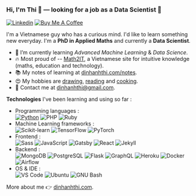 ### Hi, I'm Thi 👋 — looking for a job as a Data Scientist  🔭

[![Linkedin](https://img.shields.io/badge/-LinkedIn-blue?style=flat&logo=Linkedin&logoColor=white&link=https://www.linkedin.com/in/dinhanhthi/)](https://www.linkedin.com/in/dinhanhthi/)
[![Buy Me A Coffee](https://img.shields.io/badge/-Buy%20Me%20A%20Coffee-FF4646?style=flat&logo=buy-me-a-coffee&logoColor=ffffff&link=https://ko-fi.com/dinhanhthi)](https://ko-fi.com/dinhanhthi)

I'm a Vietnamese guy who has a curious mind. I'd like to learn something new everyday. I'm a **PhD in Applied Maths** and currently a **Data Scientist**.

- 🌱 I’m currently learning *Advanced Machine Learning* & *Data Science*.
- 🔥 Most proud of -- [Math2IT](http://math2it.com/), a Vietnamese site for intuitive knowledge (maths, education and technology).
- 📚 My notes of learning at [dinhanhthi.com/notes](http://dinhanhthi.com/notes).
- 😍 My hobbies are [drawing](https://photos.app.goo.gl/9OVEkdTjmtRPg7vC3), [reading](https://www.goodreads.com/user/show/19630622-thi-dinh) and [cooking](https://goo.gl/photos/yQXdQws1LLS16x5v5).
- 💌 Contact me at [dinhanhthi@gmail.com](mailto:dinhanhthi@gmail.com).

**Technologies** I've been learning and using so far :

- Programming languages : <br />
    [![Python](http://img.shields.io/badge/-Python-3776AB?style=flat-square&logo=python&logoColor=fff7a1&link=#)]()
    ![PHP](http://img.shields.io/badge/-PHP-777BB4?style=flat-square&logo=php&logoColor=ffffff)
    ![Ruby](http://img.shields.io/badge/-Ruby-CC342D?style=flat-square&logo=ruby&logoColor=ffe8e8)
- Machine Learning frameworks : <br />
    ![Scikit-learn](http://img.shields.io/badge/-Scikit%20Learn-F7931E?style=flat-square&logo=scikit-learn&logoColor=fff)
    ![TensorFlow](http://img.shields.io/badge/-TensorFlow-FF6F00?style=flat-square&logo=tensorflow&logoColor=fff)
    ![PyTorch](http://img.shields.io/badge/-PyTorch-EE4C2C?style=flat-square&logo=pytorch&logoColor=fff)
- Frontend : <br />
    ![Sass](https://img.shields.io/badge/-SASS-%23CC6699?style=flat-square&logo=sass&logoColor=ffffff)
    ![JavaScript](https://img.shields.io/badge/-JavaScript-%23F7DF1C?style=flat-square&logo=javascript&logoColor=000000&color=d1b01f)
    ![Gatsby](https://img.shields.io/badge/-Gabtsy-663399?style=flat-square&logo=Gatsby&logoColor=ffffff)
    ![React](https://img.shields.io/badge/-React-%23282C34?style=flat-square&logo=react)
    ![Jekyll](http://img.shields.io/badge/-Jekyll-a83232?style=flat-square&logo=jekyll&logoColor=ffffff)
- Backend : <br />
    ![MongoDB](https://img.shields.io/badge/-MongoDB-47A248?style=flat-square&logo=mongodb&logoColor=ffffff)
    ![PostgreSQL](https://img.shields.io/badge/-PostgreSQL-336791?style=flat-square&logo=postgresql)
    ![Flask](http://img.shields.io/badge/-Flask-000000?style=flat-square&logo=flask&logoColor=ffffff)
    ![GraphQL](https://img.shields.io/badge/-GraphQL-E10098?style=flat-square&logo=graphql&logoColor=ffffff)
    ![Heroku](https://img.shields.io/badge/-Heroku-430098?style=flat-square&logo=heroku&logoColor=ffffff)
    ![Docker](https://img.shields.io/badge/-Docker-2496ed?style=flat-square&logo=docker&logoColor=ffffff)
    ![Airflow](https://img.shields.io/badge/-Airflow-007A88?style=flat-square&logo=apache-airflow&logoColor=ffffff)
- OS & IDE : <br />
    ![VS Code](http://img.shields.io/badge/-VS%20Code-007ACC?style=flat-square&logo=visual-studio-code&logoColor=ffffff)
    ![Ubuntu](http://img.shields.io/badge/-Ubuntu-E95420?style=flat-square&logo=ubuntu&logoColor=ffffff)
    ![GNU Bash](http://img.shields.io/badge/-GNU%20Bash-000000?style=flat-square&logo=gnu-bash&logoColor=ffffff)

More about me 👉 [dinhanhthi.com](https://dinhanhthi.com).